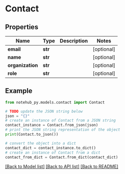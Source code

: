 # Contact

## Properties

| Name             | Type    | Description | Notes      |
| ---------------- | ------- | ----------- | ---------- |
| **email**        | **str** |             | [optional] |
| **name**         | **str** |             | [optional] |
| **organization** | **str** |             | [optional] |
| **role**         | **str** |             | [optional] |

## Example

```python
from notehub_py.models.contact import Contact

# TODO update the JSON string below
json = "{}"
# create an instance of Contact from a JSON string
contact_instance = Contact.from_json(json)
# print the JSON string representation of the object
print(Contact.to_json())

# convert the object into a dict
contact_dict = contact_instance.to_dict()
# create an instance of Contact from a dict
contact_from_dict = Contact.from_dict(contact_dict)
```

[[Back to Model list]](../README.md#documentation-for-models) [[Back to API list]](../README.md#documentation-for-api-endpoints) [[Back to README]](../README.md)

